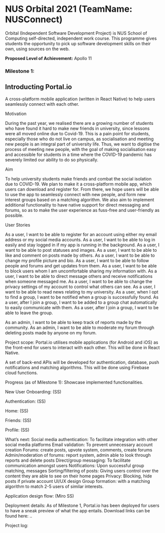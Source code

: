 # NUS Orbital 2021 (TeamName: NUSConnect)

Orbital (Independent Software Development Project) is NUS School of Computing self-directed, independent work course. This programme gives students the opportunity to pick up software development skills on their own, using sources on the web.

**Proposed Level of Achievement:** Apollo 11

### Milestone 1:

## Introducting Portal.io

A cross-platform mobile application (written in React Native) to help users seamlessly connect with each other.

Motivation

During the past year, we realised there are a growing number of students who have found it hard to make new friends in university, since lessons were all moved online due to Covid-19. This is a pain point for students, especially those who do not live on campus, as socialisation and meeting new people is an integral part of university life. Thus, we want to digitise the process of meeting new people, with the goal of making socialisation easy and accessible for students in a time where the COVID-19 pandemic has severely limited our ability to do so physically. 

Aim

To help university students make friends and combat the social isolation due to COVID-19. We plan to make it a cross-platform mobile app, which users can download and register for. From there, we hope users will be able to use the app to seamlessly connect with new people, and form new interest groups based on a matching algorithm. We also aim to implement additional functionality to have native support for direct messaging and forums, so as to make the user experience as fuss-free and user-friendly as possible.

User Stories

As a user, I want to be able to register for an account using either my email address or my social media accounts.
As a user, I want to be able to log in easily and stay logged in if my app is running in the background.
As a user, I want to be able to post statuses and images.
As a user, I want to be able to like and comment on posts made by others.
As a user, I want to be able to change my profile picture and bio.
As a user, I want to be able to follow people and forums and get updates from them.
As a user, I want to be able to block users whom I am uncomfortable sharing my information with.
As a user, I want to be able to direct message others and receive notifications when someone messaged me.
As a user, I want to be able to change the privacy settings of my account to control what others can see.
As a user, I want to be able to read news relating to my university.
As a user, when I opt to find a group, I want to be notified when a group is successfully found.
As a user, after I join a group, I want to be added to a group chat automatically to easily communicate with them.
As a user, after I join a group, I want to be able to leave the group.

As an admin, I want to be able to keep track of reports made by the community.
As an admin, I want to be able to moderate my forum through deleting posts made by anyone on my forum.

Project scope:
Portal.io utilises mobile applications (for Android and iOS) as the front-end for users to interact with each other. This will be done in React Native.

A set of back-end APIs will be developed for authentication, database, push notifications and matching algorithms. This will be done using Firebase cloud functions. 

Progress (as of Milestone 1): 
Showcase implemented functionalities.

New User Onboarding:
(SS)

Authentication:
(SS)

Home:
(SS)

Friends:
(SS)

Profile:
(SS)

What’s next:
Social media authentication: To facilitate integration with other social media platforms
Email validation: To prevent unnecessary account creation 
Forums: create posts, upvote system, comments, create forums
Admin/moderation of forums: report system, admin able to look through reports and delete posts 
Direct/group messaging: To facilitate communication amongst users
Notifications: Upon successful group matching, messages
Sorting/filtering of posts: Giving users control over the content they are able to see on their home pages
Privacy: Blocking, hide posts if private account
UI/UX design
Group formation: with a matching algorithm to match 2-5 users of similar interests.

Application design flow:
(Miro SS)

Deployment details:
As of Milestone 1, Portal.io has been deployed for users to have a sneak preview of what the app entails. Download links can be found here: ..

Project log:
